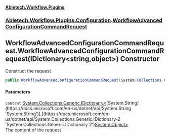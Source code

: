 #### [Abletech.Workflow.Plugins](index.md 'index')
### [Abletech.Workflow.Plugins.Configuration](Abletech_Workflow_Plugins_Configuration.md 'Abletech.Workflow.Plugins.Configuration').[WorkflowAdvancedConfigurationCommandRequest](WorkflowAdvancedConfigurationCommandRequest.md 'Abletech.Workflow.Plugins.Configuration.WorkflowAdvancedConfigurationCommandRequest')
## WorkflowAdvancedConfigurationCommandRequest.WorkflowAdvancedConfigurationCommandRequest(IDictionary&lt;string,object&gt;) Constructor
Construct the request  
```csharp
public WorkflowAdvancedConfigurationCommandRequest(System.Collections.Generic.IDictionary<string,object> content);
```
#### Parameters
<a name='Abletech_Workflow_Plugins_Configuration_WorkflowAdvancedConfigurationCommandRequest_WorkflowAdvancedConfigurationCommandRequest(System_Collections_Generic_IDictionary_string_object_)_content'></a>
`content` [System.Collections.Generic.IDictionary&lt;](https://docs.microsoft.com/en-us/dotnet/api/System.Collections.Generic.IDictionary-2 'System.Collections.Generic.IDictionary`2')[System.String](https://docs.microsoft.com/en-us/dotnet/api/System.String 'System.String')[,](https://docs.microsoft.com/en-us/dotnet/api/System.Collections.Generic.IDictionary-2 'System.Collections.Generic.IDictionary`2')[System.Object](https://docs.microsoft.com/en-us/dotnet/api/System.Object 'System.Object')[&gt;](https://docs.microsoft.com/en-us/dotnet/api/System.Collections.Generic.IDictionary-2 'System.Collections.Generic.IDictionary`2')  
The content of the request
  
